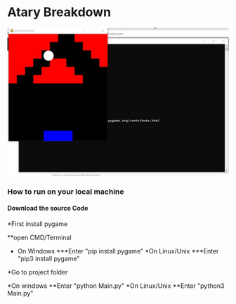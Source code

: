 # Atary Breakdown
![screenshot1](Image1.jpg)

### How to run on your local machine
#### Download the source Code


*First install pygame

**open CMD/Terminal
* On Windows
 ***Enter "pip install pygame"
*On Linux/Unix
***Enter "pip3 install pygame"


*Go to project folder 


*On windows	
**Enter "python Main.py"
*On Linux/Unix
**Enter "python3 Main.py"
